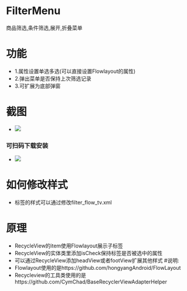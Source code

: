 # FilterMenu
商品筛选,条件筛选,展开,折叠菜单


# 功能
  - 1.属性设置单选多选(可以直接设置Flowlayout的属性)
  - 2.弹出菜单是否保持上次筛选记录
  - 3.可扩展为底部弹窗
# 截图
  - <img  border="0"  src="https://github.com/zongzj/FilterMenu/blob/a8984334af3b0e45584efa220fcdb087242da87b/demo.gif">
### 可扫码下载安装
  - <img  border="0"  src="https://github.com/zongzj/FilterMenu/blob/master/f0jH.png">
# 如何修改样式
 - 标签的样式可以通过修改filter_flow_tv.xml
# 原理
 - RecycleView的item使用Flowlayout展示子标签
 - RecycleView的实体类里添加isCheck保持标签是否被选中的属性
 - 可以通过RecycleView添加headView或者footView扩展其他样式
#说明:
  - Flowlayout使用的是https://github.com/hongyangAndroid/FlowLayout
  - Recycleview的工具类使用的是https://github.com/CymChad/BaseRecyclerViewAdapterHelper